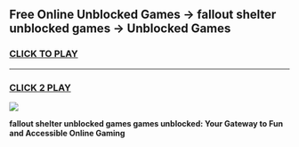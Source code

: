 
## Free Online Unblocked Games → fallout shelter unblocked games → Unblocked Games
<h3>
<a href="https://premium.freeplayer.one?title=fallout_shelter_unblocked_games&ref=21F">CLICK TO PLAY</a></h3>
<hr>

<h3>
<a href="https://premium.freeplayer.one?title=fallout_shelter_unblocked_games&ref=21F">CLICK 2 PLAY</a>
  
</h3>

<a href="https://premium.freeplayer.one?title=fallout_shelter_unblocked_games&ref=21F/"><img src="https://clearcache.store/games.png"></a>


**fallout shelter unblocked games games unblocked: Your Gateway to Fun and Accessible Online Gaming**
